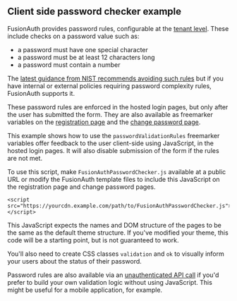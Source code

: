 ## Client side password checker example

FusionAuth provides password rules, configurable at the [tenant level](https://fusionauth.io/docs/v1/tech/core-concepts/tenants). These include checks on a password value such as:

* a password must have one special character
* a password must be at least 12 characters long
* a password must contain a number

The [latest guidance from NIST recommends avoiding such rules](https://fusionauth.io/articles/security/breached-password-detection#what-does-nist-have-to-say-about-breached-password-detection) but if you have internal or external policies requiring password complexity rules, FusionAuth supports it.

These password rules are enforced in the hosted login pages, but only after the user has submitted the form. They are also available as freemarker variables on the [registration page](https://fusionauth.io/docs/v1/tech/themes/template-variables#oauth-register) and the [change password page](https://fusionauth.io/docs/v1/tech/themes/template-variables#oauth-change-password-form).

This example shows how to use the `passwordValidationRules` freemarker variables offer feedback to the user client-side using JavaScript, in the hosted login pages. It will also disable submission of the form if the rules are not met.

To use this script, make `FusionAuthPasswordChecker.js` available at a public URL or modify the FusionAuth template files to include this JavaScript on the registration page and change password pages. 

```
<script src="https://yourcdn.example.com/path/to/FusionAuthPasswordChecker.js"></script>
```

This JavaScript expects the names and DOM structure of the pages to be the same as the default theme structure. If you've modified your theme, this code will be a starting point, but is not guaranteed to work.

You'll also need to create CSS classes `validation` and `ok` to visually inform your users about the status of their password.

Password rules are also available via an [unauthenticated API call](https://fusionauth.io/docs/v1/tech/apis/tenants#retrieve-the-password-validation-rules) if you'd prefer to build your own validation logic without using JavaScript. This might be useful for a mobile application, for example.

